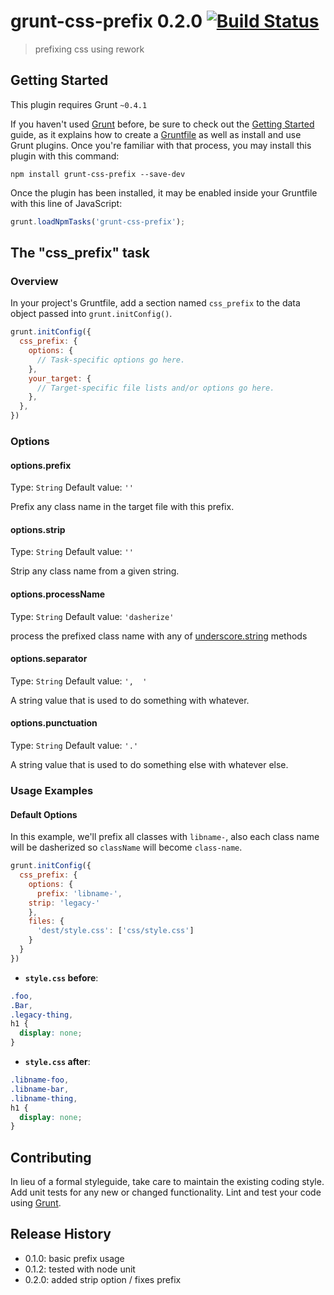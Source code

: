 # grunt-css-prefix 0.2.0 [![Build Status](https://travis-ci.org/anasnakawa/grunt-css-prefix.png)](https://travis-ci.org/anasnakawa/grunt-css-prefix.png)

> prefixing css using rework

## Getting Started
This plugin requires Grunt `~0.4.1`

If you haven't used [Grunt](http://gruntjs.com/) before, be sure to check out the [Getting Started](http://gruntjs.com/getting-started) guide, as it explains how to create a [Gruntfile](http://gruntjs.com/sample-gruntfile) as well as install and use Grunt plugins. Once you're familiar with that process, you may install this plugin with this command:

```shell
npm install grunt-css-prefix --save-dev
```

Once the plugin has been installed, it may be enabled inside your Gruntfile with this line of JavaScript:

```js
grunt.loadNpmTasks('grunt-css-prefix');
```

## The "css_prefix" task

### Overview
In your project's Gruntfile, add a section named `css_prefix` to the data object passed into `grunt.initConfig()`.

```js
grunt.initConfig({
  css_prefix: {
    options: {
      // Task-specific options go here.
    },
    your_target: {
      // Target-specific file lists and/or options go here.
    },
  },
})
```

### Options

#### options.prefix
Type: `String`
Default value: `''`

Prefix any class name in the target file with this prefix.

#### options.strip
Type: `String`
Default value: `''`

Strip any class name from a given string.

#### options.processName
Type: `String`
Default value: `'dasherize'`

process the prefixed class name with any of [underscore.string](https://github.com/epeli/underscore.string) methods

#### options.separator
Type: `String`
Default value: `',  '`

A string value that is used to do something with whatever.

#### options.punctuation
Type: `String`
Default value: `'.'`

A string value that is used to do something else with whatever else.

### Usage Examples

#### Default Options

In this example, we'll prefix all classes with `libname-`, also each class name will be dasherized so `className` will become `class-name`.

```js
grunt.initConfig({
  css_prefix: {
    options: {
      prefix: 'libname-',
    strip: 'legacy-'      
    },
    files: {
      'dest/style.css': ['css/style.css']
    }
  }
})
```

* **`style.css` before**:

```css
.foo,
.Bar,
.legacy-thing,
h1 {
  display: none;
}
```

* **`style.css` after**:

```css
.libname-foo,
.libname-bar,
.libname-thing,
h1 {
  display: none;
}
```

## Contributing
In lieu of a formal styleguide, take care to maintain the existing coding style. Add unit tests for any new or changed functionality. Lint and test your code using [Grunt](http://gruntjs.com/).

## Release History

* 0.1.0: basic prefix usage
* 0.1.2: tested with node unit
* 0.2.0: added strip option / fixes prefix
